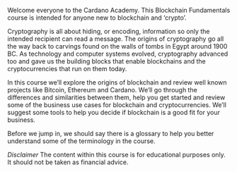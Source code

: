Welcome everyone to the Cardano Academy. This Blockchain Fundamentals course is intended for anyone new to blockchain and ‘crypto’. 

Cryptography is all about hiding, or encoding, information so only the intended recipient can read a message. The origins of cryptography go all the way back to carvings found on the walls of tombs in Egypt around 1900 BC. As technology and computer systems evolved, cryptography advanced too and gave us the building blocks that enable blockchains and the cryptocurrencies that run on them today. 

In this course we’ll explore the origins of blockchain and review well known projects like Bitcoin, Ethereum and Cardano. We’ll go through the differences and similarities between them, help you get started and review some of the business use cases for blockchain and cryptocurrencies. We’ll suggest some tools to help you decide if blockchain is a good fit for your business.

Before we jump in, we should say there is a glossary to help you better understand some of the terminology in the course.

*Disclaimer*
The content within this course is for educational purposes only. It should not be taken as financial advice. 

